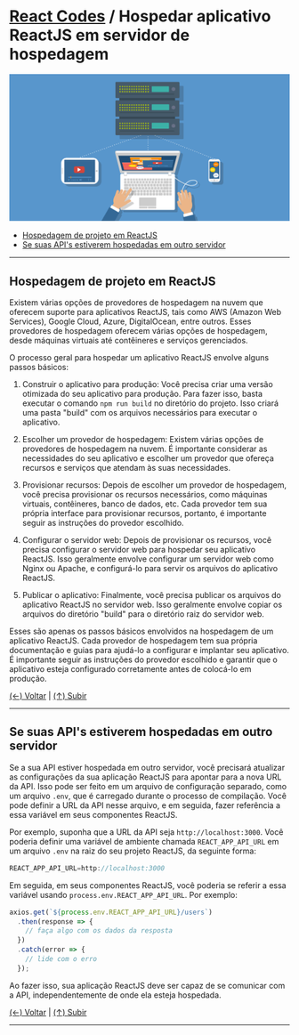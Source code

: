 # [React Codes](https://github.com/systemboys/React_Codes#react-codes "React Codes") / Hospedar aplicativo ReactJS em servidor de hospedagem

[![Hospedagem](https://github.com/systemboys/React_Codes/blob/main/Computa%C3%A7%C3%A3o%20em%20nuvens/Hospedar%20aplicativo%20ReactJS%20em%20servidor%20de%20hospedagem/images/hospedagem-de-sites-destaque-2.png?raw=true "Hospedagem")](https://github.com/systemboys/React_Codes/blob/main/Computa%C3%A7%C3%A3o%20em%20nuvens/Hospedar%20aplicativo%20ReactJS%20em%20servidor%20de%20hospedagem/images/hospedagem-de-sites-destaque-2.png?raw=true "Hospedagem")

- [Hospedagem de projeto em ReactJS](#hospedagem-de-projeto-em-reactjs "Hospedagem de projeto em ReactJS")
- [Se suas API's estiverem hospedadas em outro servidor](# "Se suas API's estiverem hospedadas em outro servidor")

---

## Hospedagem de projeto em ReactJS

Existem várias opções de provedores de hospedagem na nuvem que oferecem suporte para aplicativos ReactJS, tais como AWS (Amazon Web Services), Google Cloud, Azure, DigitalOcean, entre outros. Esses provedores de hospedagem oferecem várias opções de hospedagem, desde máquinas virtuais até contêineres e serviços gerenciados.

O processo geral para hospedar um aplicativo ReactJS envolve alguns passos básicos:

1. Construir o aplicativo para produção: Você precisa criar uma versão otimizada do seu aplicativo para produção. Para fazer isso, basta executar o comando `npm run build` no diretório do projeto. Isso criará uma pasta "build" com os arquivos necessários para executar o aplicativo.

2. Escolher um provedor de hospedagem: Existem várias opções de provedores de hospedagem na nuvem. É importante considerar as necessidades do seu aplicativo e escolher um provedor que ofereça recursos e serviços que atendam às suas necessidades.

3. Provisionar recursos: Depois de escolher um provedor de hospedagem, você precisa provisionar os recursos necessários, como máquinas virtuais, contêineres, banco de dados, etc. Cada provedor tem sua própria interface para provisionar recursos, portanto, é importante seguir as instruções do provedor escolhido.

4. Configurar o servidor web: Depois de provisionar os recursos, você precisa configurar o servidor web para hospedar seu aplicativo ReactJS. Isso geralmente envolve configurar um servidor web como Nginx ou Apache, e configurá-lo para servir os arquivos do aplicativo ReactJS.

5. Publicar o aplicativo: Finalmente, você precisa publicar os arquivos do aplicativo ReactJS no servidor web. Isso geralmente envolve copiar os arquivos do diretório "build" para o diretório raiz do servidor web.

Esses são apenas os passos básicos envolvidos na hospedagem de um aplicativo ReactJS. Cada provedor de hospedagem tem sua própria documentação e guias para ajudá-lo a configurar e implantar seu aplicativo. É importante seguir as instruções do provedor escolhido e garantir que o aplicativo esteja configurado corretamente antes de colocá-lo em produção.

[(&larr;) Voltar](https://github.com/systemboys/React_Codes#react-codes "Voltar ao Sumário") | 
[(&uarr;) Subir](#react-codes--hospedar-aplicativo-reactjs-em-servidor-de-hospedagem "Subir para o topo")

---

## Se suas API's estiverem hospedadas em outro servidor

Se a sua API estiver hospedada em outro servidor, você precisará atualizar as configurações da sua aplicação ReactJS para apontar para a nova URL da API. Isso pode ser feito em um arquivo de configuração separado, como um arquivo `.env`, que é carregado durante o processo de compilação. Você pode definir a URL da API nesse arquivo, e em seguida, fazer referência a essa variável em seus componentes ReactJS.

Por exemplo, suponha que a URL da API seja `http://localhost:3000`. Você poderia definir uma variável de ambiente chamada `REACT_APP_API_URL` em um arquivo `.env` na raiz do seu projeto ReactJS, da seguinte forma:

```javascript
REACT_APP_API_URL=http://localhost:3000
```

Em seguida, em seus componentes ReactJS, você poderia se referir a essa variável usando `process.env.REACT_APP_API_URL`. Por exemplo:

```javascript
axios.get(`${process.env.REACT_APP_API_URL}/users`)
  .then(response => {
    // faça algo com os dados da resposta
  })
  .catch(error => {
    // lide com o erro
  });
```

Ao fazer isso, sua aplicação ReactJS deve ser capaz de se comunicar com a API, independentemente de onde ela esteja hospedada.

[(&larr;) Voltar](https://github.com/systemboys/React_Codes#react-codes "Voltar ao Sumário") | 
[(&uarr;) Subir](#react-codes--hospedar-aplicativo-reactjs-em-servidor-de-hospedagem "Subir para o topo")

---
